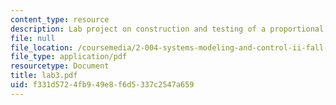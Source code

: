 ```yaml
---
content_type: resource
description: Lab project on construction and testing of a proportional velocity controller.
file: null
file_location: /coursemedia/2-004-systems-modeling-and-control-ii-fall-2007/f331d5724fb949e8f6d5337c2547a659_lab3.pdf
file_type: application/pdf
resourcetype: Document
title: lab3.pdf
uid: f331d572-4fb9-49e8-f6d5-337c2547a659
---
```

